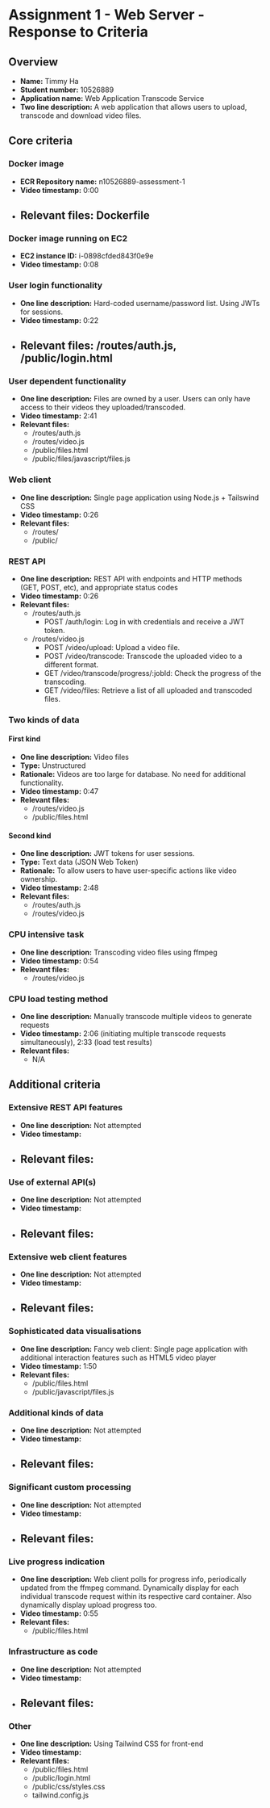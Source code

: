 Assignment 1 - Web Server - Response to Criteria
================================================

Overview
------------------------------------------------

- **Name:** Timmy Ha
- **Student number:** 10526889
- **Application name:** Web Application Transcode Service
- **Two line description:** A web application that allows users to upload, transcode and download video files.


Core criteria
------------------------------------------------

### Docker image

- **ECR Repository name:** n10526889-assessment-1
- **Video timestamp:** 0:00
- **Relevant files:** Dockerfile
    - 

### Docker image running on EC2

- **EC2 instance ID:** i-0898cfded843f0e9e
- **Video timestamp:** 0:08

### User login functionality

- **One line description:** Hard-coded username/password list.  Using JWTs for sessions.
- **Video timestamp:** 0:22
- **Relevant files:** /routes/auth.js, /public/login.html
    - 

### User dependent functionality

- **One line description:** Files are owned by a user.  Users can only have access to their videos they uploaded/transcoded.
- **Video timestamp:** 2:41
- **Relevant files:**
    - /routes/auth.js
    - /routes/video.js
    - /public/files.html
    - /public/files/javascript/files.js

### Web client

- **One line description:** Single page application using Node.js + Tailswind CSS
- **Video timestamp:** 0:26
- **Relevant files:**
    - /routes/
    - /public/

### REST API

- **One line description:** REST API with endpoints and HTTP methods (GET, POST, etc), and appropriate status codes
- **Video timestamp:** 0:26
- **Relevant files:**
    - /routes/auth.js 
        -   POST /auth/login: Log in with credentials and receive a JWT token.
    - /routes/video.js
        -   POST /video/upload: Upload a video file.
        -   POST /video/transcode: Transcode the uploaded video to a different format.
        -   GET /video/transcode/progress/:jobId: Check the progress of the transcoding.
        -   GET /video/files: Retrieve a list of all uploaded and transcoded files.

### Two kinds of data

#### First kind

- **One line description:** Video files
- **Type:** Unstructured
- **Rationale:** Videos are too large for database.  No need for additional functionality.
- **Video timestamp:** 0:47
- **Relevant files:** 
    - /routes/video.js
    - /public/files.html

#### Second kind

- **One line description:** JWT tokens for user sessions.
- **Type:** Text data (JSON Web Token)
- **Rationale:** To allow users to have user-specific actions like video ownership.
- **Video timestamp:** 2:48
- **Relevant files:**
    - /routes/auth.js
    - /routes/video.js

### CPU intensive task

- **One line description:** Transcoding video files using ffmpeg
- **Video timestamp:** 0:54
- **Relevant files:**
    - /routes/video.js

### CPU load testing method

- **One line description:** Manually transcode multiple videos to generate requests
- **Video timestamp:** 2:06 (initiating multiple transcode requests simultaneously), 2:33 (load test results)
- **Relevant files:**
    - N/A

Additional criteria
------------------------------------------------

### Extensive REST API features

- **One line description:** Not attempted
- **Video timestamp:**
- **Relevant files:**
    - 


### Use of external API(s)

- **One line description:** Not attempted
- **Video timestamp:**
- **Relevant files:**
    - 


### Extensive web client features

- **One line description:** Not attempted
- **Video timestamp:**
- **Relevant files:**
    - 


### Sophisticated data visualisations

- **One line description:** Fancy web client: Single page application with additional interaction features such as HTML5 video player
- **Video timestamp:** 1:50
- **Relevant files:**
    - /public/files.html
    - /public/javascript/files.js


### Additional kinds of data

- **One line description:** Not attempted
- **Video timestamp:**
- **Relevant files:**
    - 


### Significant custom processing

- **One line description:** Not attempted
- **Video timestamp:**
- **Relevant files:**
    - 


### Live progress indication

- **One line description:** Web client polls for progress info, periodically updated from the ffmpeg command. Dynamically display for each individual transcode request
within its respective card container. Also dynamically display upload progress too.
- **Video timestamp:** 0:55
- **Relevant files:**
    - /public/files.html


### Infrastructure as code

- **One line description:** Not attempted
- **Video timestamp:** 
- **Relevant files:**
    - 


### Other

- **One line description:** Using Tailwind CSS for front-end
- **Video timestamp:**
- **Relevant files:**
    - /public/files.html
    - /public/login.html
    - /public/css/styles.css
    - tailwind.config.js
